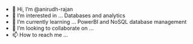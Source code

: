 - 👋 Hi, I’m @anirudh-rajan
- 👀 I’m interested in ... Databases and analytics
- 🌱 I’m currently learning ... PowerBI and NoSQL database management
- 💞️ I’m looking to collaborate on ...
- 📫 How to reach me ...

<!---
anirudh-rajan/anirudh-rajan is a ✨ special ✨ repository because its `README.md` (this file) appears on your GitHub profile.
You can click the Preview link to take a look at your changes.
--->
